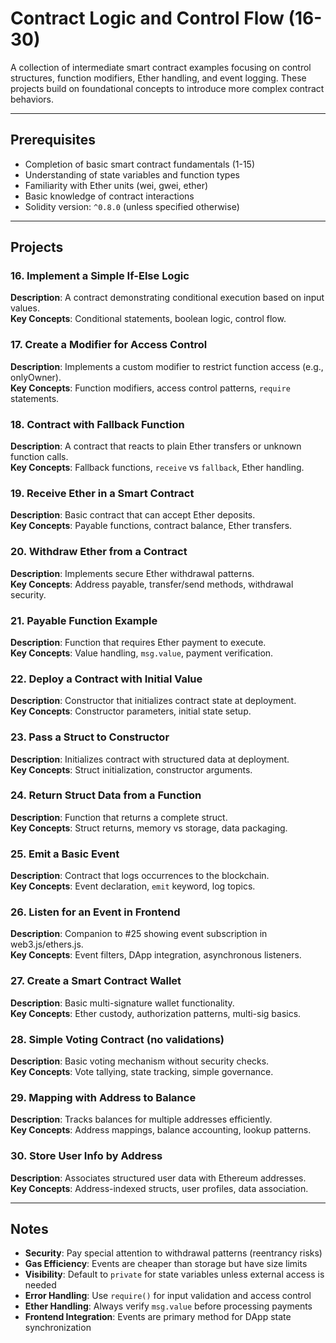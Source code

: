 # Contract Logic and Control Flow (16-30)

A collection of intermediate smart contract examples focusing on control structures, function modifiers, Ether handling, and event logging. These projects build on foundational concepts to introduce more complex contract behaviors.

---

## Prerequisites
- Completion of basic smart contract fundamentals (1-15)
- Understanding of state variables and function types
- Familiarity with Ether units (wei, gwei, ether)
- Basic knowledge of contract interactions
- Solidity version: `^0.8.0` (unless specified otherwise)

---

## Projects

### 16. Implement a Simple If-Else Logic  
   **Description**: A contract demonstrating conditional execution based on input values.  
   **Key Concepts**: Conditional statements, boolean logic, control flow.  

### 17. Create a Modifier for Access Control  
   **Description**: Implements a custom modifier to restrict function access (e.g., onlyOwner).  
   **Key Concepts**: Function modifiers, access control patterns, `require` statements.  

### 18. Contract with Fallback Function  
   **Description**: A contract that reacts to plain Ether transfers or unknown function calls.  
   **Key Concepts**: Fallback functions, `receive` vs `fallback`, Ether handling.  

### 19. Receive Ether in a Smart Contract  
   **Description**: Basic contract that can accept Ether deposits.  
   **Key Concepts**: Payable functions, contract balance, Ether transfers.  

### 20. Withdraw Ether from a Contract  
   **Description**: Implements secure Ether withdrawal patterns.  
   **Key Concepts**: Address payable, transfer/send methods, withdrawal security.  

### 21. Payable Function Example  
   **Description**: Function that requires Ether payment to execute.  
   **Key Concepts**: Value handling, `msg.value`, payment verification.  

### 22. Deploy a Contract with Initial Value  
   **Description**: Constructor that initializes contract state at deployment.  
   **Key Concepts**: Constructor parameters, initial state setup.  

### 23. Pass a Struct to Constructor  
   **Description**: Initializes contract with structured data at deployment.  
   **Key Concepts**: Struct initialization, constructor arguments.  

### 24. Return Struct Data from a Function  
   **Description**: Function that returns a complete struct.  
   **Key Concepts**: Struct returns, memory vs storage, data packaging.  

### 25. Emit a Basic Event  
   **Description**: Contract that logs occurrences to the blockchain.  
   **Key Concepts**: Event declaration, `emit` keyword, log topics.  

### 26. Listen for an Event in Frontend  
   **Description**: Companion to #25 showing event subscription in web3.js/ethers.js.  
   **Key Concepts**: Event filters, DApp integration, asynchronous listeners.  

### 27. Create a Smart Contract Wallet  
   **Description**: Basic multi-signature wallet functionality.  
   **Key Concepts**: Ether custody, authorization patterns, multi-sig basics.  

### 28. Simple Voting Contract (no validations)  
   **Description**: Basic voting mechanism without security checks.  
   **Key Concepts**: Vote tallying, state tracking, simple governance.  

### 29. Mapping with Address to Balance  
   **Description**: Tracks balances for multiple addresses efficiently.  
   **Key Concepts**: Address mappings, balance accounting, lookup patterns.  

### 30. Store User Info by Address  
   **Description**: Associates structured user data with Ethereum addresses.  
   **Key Concepts**: Address-indexed structs, user profiles, data association.  

---

## Notes
- **Security**: Pay special attention to withdrawal patterns (reentrancy risks)
- **Gas Efficiency**: Events are cheaper than storage but have size limits
- **Visibility**: Default to `private` for state variables unless external access is needed
- **Error Handling**: Use `require()` for input validation and access control
- **Ether Handling**: Always verify `msg.value` before processing payments
- **Frontend Integration**: Events are primary method for DApp state synchronization

